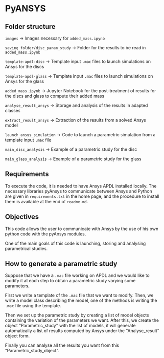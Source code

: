 # PyANSYS

## Folder structure

```images``` &rarr; Images necessary for ```added_mass.ipynb```

```saving_folder/disc_param_study``` &rarr; Folder for the results to be read in ```added_mass.ipynb```

```template-apdl-disc``` &rarr; Template input ```.mac``` files to launch simulations on Ansys for the discs

```template-apdl-glass``` &rarr; Template input ```.mac``` files to launch simulations on Ansys for the glass

```added_mass.ipynb``` &rarr; Jupyter Notebook for the post-treatment of results for the discs and glass to compute their added mass

```analyse_result_ansys``` &rarr; Storage and analysis of the results in adapted classes

```extract_result_ansys``` &rarr; Extraction of the results from a solved Ansys model

```launch_ansys_simulation``` &rarr; Code to launch a parametric simulation from a template input ```.mac``` file

```main_disc_analysis``` &rarr; Example of a parametric study for the disc

```main_glass_analysis``` &rarr; Example of a parametric study for the glass

## Requirements

To execute the code, it is needed to have Ansys APDL installed locally. The necessary libraries pyAnsys to communicate between Ansys and Python are given in ```requirements.txt``` in the home page, and the procedure to install them is available at the end of ```readme.md```.

## Objectives

This code allows the user to communicate with Ansys by the use of his own python code with the pyAnsys modules. 

One of the main goals of this code is launching, storing and analysing parametrical studies.

## How to generate a parametric study

Suppose that we have a ```.mac``` file working on APDL and we would like to modify it at each step to obtain a parametric study varying some parameters.

First we write a template of the ```.mac``` file that we want to modify. Then, we write a model class describing the model, one of the methods is writing the ```.mac``` file using the template. 

Then we set up the parametric study by creating a list of model objects containing the variation of the parameters we want. After this, we create the object "Parametric_study" with the list of models, it will generate automatically a list of results computed by Ansys under the "Analyse_result" object form. 

Finally you can analyse all the results you want from this "Parametric_study_object".
